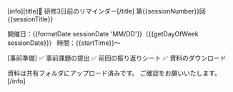 [info][title]📅 研修3日前のリマインダー[/title]
第{{sessionNumber}}回 {{sessionTitle}}

開催日：{{formatDate sessionDate 'MM/DD'}}（{{getDayOfWeek sessionDate}}）
時間：{{startTime}}〜

[事前準備]
✅ 事前課題の提出
✅ 前回の振り返りシート
✅ 資料のダウンロード

資料は共有フォルダにアップロード済みです。
ご確認をお願いいたします。
[/info]